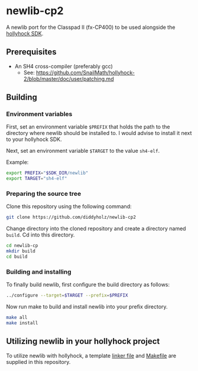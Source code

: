 # newlib-cp2
A newlib port for the Classpad II (fx-CP400) to be used alongside the [hollyhock SDK](https://github.com/SnailMath/hollyhock-2/).
## Prerequisites
- An SH4 cross-compiler (preferably gcc)
  - See: https://github.com/SnailMath/hollyhock-2/blob/master/doc/user/patching.md
## Building
### Environment variables
First, set an environment variable `$PREFIX` that holds the path to the directory where newlib should be installed to. I would advise to install it next to your hollyhock SDK.

Next, set an environment variable `$TARGET` to the value `sh4-elf`.

Example:

```sh
export PREFIX="$SDK_DIR/newlib"
export TARGET="sh4-elf"
``` 

### Preparing the source tree
Clone this repository using the following command: 

```sh
git clone https://github.com/diddyholz/newlib-cp2
```

Change directory into the cloned repository and create a directory named `build`. Cd into this directory.
```sh
cd newlib-cp
mkdir build
cd build
```

### Building and installing
To finally build newlib, first configure the build directory as follows:
```sh
../configure --target=$TARGET --prefix=$PREFIX
```

Now run make to build and install newlib into your prefix directory.
```sh
make all
make install
```
## Utilizing newlib in your hollyhock project
To utilize newlib with hollyhock, a template [linker file](templates/linker-template.ld) and [Makefile](templates/Makefile-Template) are supplied in this repository.
